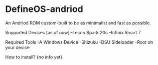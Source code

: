 # DefineOS-andriod
An Andriod ROM custom-built to be as minimalist and fast as possible.

Supported Devices [as of now]
-Tecno Spark 20c
-Infinix Smart 7

Required Tools
-A Windows Device
-Shizuku 
-DSU Sideloader
-Root on your device

How to install?
{no info yet}

